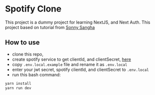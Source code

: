 # Spotify Clone

This project is a dummy project for learning NextJS, and Next Auth. This project based on tutorial from [Sonny Sangha](https://www.youtube.com/watch?v=3xrko3GpYoU) 

<!-- ## Preview

Preview the example live on [StackBlitz](http://stackblitz.com/):

[![Open in StackBlitz](https://developer.stackblitz.com/img/open_in_stackblitz.svg)](https://stackblitz.com/github/vercel/next.js/tree/canary/examples/with-tailwindcss)

## Deploy your own

Deploy the example using [Vercel](https://vercel.com?utm_source=github&utm_medium=readme&utm_campaign=next-example):

[![Deploy with Vercel](https://vercel.com/button)](https://vercel.com/new/git/external?repository-url=https://github.com/vercel/next.js/tree/canary/examples/with-tailwindcss&project-name=with-tailwindcss&repository-name=with-tailwindcss)
 -->
## How to use

* clone this repo,
* create spotify service to get clientId, and clientSecret, [here](https://developer.spotify.com/documentation/general/guides/authorization/app-settings/)
* copy `.env.local.example` file and rename it as `.env.local` 
* enter your jwt secret, spotify clientId, and clientSecret to `.env.local`
* run this bash command: 
```bash
yarn install
yarn run dev
```
